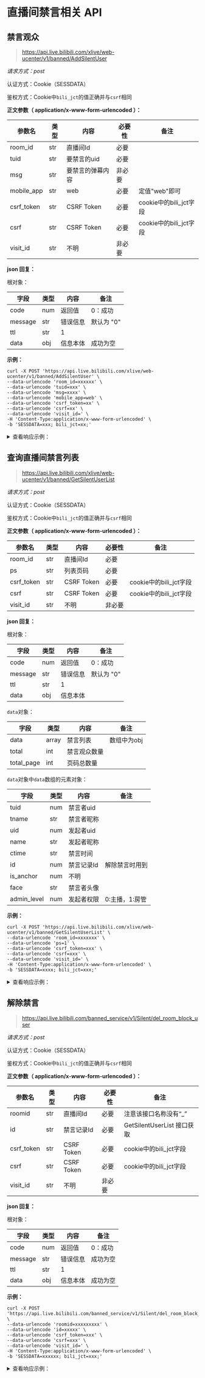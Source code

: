 # 直播间禁言相关 API

## 禁言观众

> https://api.live.bilibili.com/xlive/web-ucenter/v1/banned/AddSilentUser

*请求方式：post*

认证方式：Cookie（SESSDATA）

鉴权方式：Cookie中`bili_jct`的值正确并与`csrf`相同

**正文参数（ application/x-www-form-urlencoded ）：**

| 参数名        | 类型  | 内容         | 必要性 | 备注                 |
| ---------- | --- | ---------- | --- | ------------------ |
| room_id    | str | 直播间Id      | 必要  |                    |
| tuid       | str | 要禁言的uid    | 必要  |                    |
| msg        | str | 要禁言的弹幕内容   | 非必要 |                    |
| mobile_app | str | web        | 必要  | 定值"web"即可          |
| csrf_token | str | CSRF Token | 必要  | cookie中的bili_jct字段 |
| csrf       | str | CSRF Token | 必要  | cookie中的bili_jct字段 |
| visit_id   | str | 不明         | 非必要 |                    |

**json 回复：**

根对象：

| 字段      | 类型  | 内容   | 备注      |
| ------- | --- | ---- | ------- |
| code    | num | 返回值  | 0：成功    |
| message | str | 错误信息 | 默认为 "0" |
| ttl     | str | 1    |         |
| data    | obj | 信息本体 | 成功为空    |

**示例：** 

```shell
curl -X POST 'https://api.live.bilibili.com/xlive/web-ucenter/v1/banned/AddSilentUser' \
--data-urlencode 'room_id=xxxxxx' \
--data-urlencode 'tuid=xxx' \
--data-urlencode 'msg=xxxx' \
--data-urlencode 'mobile_app=web' \
--data-urlencode 'csrf_token=xx' \
--data-urlencode 'csrf=xx' \
--data-urlencode 'visit_id=' \
-H 'Content-Type:application/x-www-form-urlencoded' \
-b 'SESSDATA=xxx; bili_jct=xx;'
```

<details>
<summary>查看响应示例：</summary>

```json
{"code":0,"message":"0","ttl":1,"data":{}}
```

</details>

## 查询直播间禁言列表

> https://api.live.bilibili.com/xlive/web-ucenter/v1/banned/GetSilentUserList

*请求方式：post*

认证方式：Cookie（SESSDATA）

鉴权方式：Cookie中`bili_jct`的值正确并与`csrf`相同

**正文参数（ application/x-www-form-urlencoded ）：**

| 参数名        | 类型  | 内容         | 必要性 | 备注                 |
| ---------- | --- | ---------- | --- | ------------------ |
| room_id    | str | 直播间Id      | 必要  |                    |
| ps         | str | 列表页码       | 必要  |                    |
| csrf_token | str | CSRF Token | 必要  | cookie中的bili_jct字段 |
| csrf       | str | CSRF Token | 必要  | cookie中的bili_jct字段 |
| visit_id   | str | 不明         | 非必要 |                    |

**json 回复：**

根对象：

| 字段      | 类型  | 内容   | 备注      |
| ------- | --- | ---- | ------- |
| code    | num | 返回值  | 0：成功    |
| message | str | 错误信息 | 默认为 "0" |
| ttl     | str | 1    |         |
| data    | obj | 信息本体 |         |

`data`对象：

| 字段         | 类型    | 内容     | 备注      |
| ---------- | ----- | ------ | ------- |
| data       | array | 禁言列表   | 数组中为obj |
| total      | int   | 禁言观众数量 |         |
| total_page | int   | 页码总数量  |         |

`data`对象中`data`数组的元素对象：

| 字段          | 类型  | 内容     | 备注        |
| ----------- | --- | ------ | --------- |
| tuid        | num | 禁言者uid |           |
| tname       | str | 禁言者昵称  |           |
| uid         | num | 发起者uid |           |
| name        | str | 发起者昵称  |           |
| ctime       | str | 禁言时间   |           |
| id          | num | 禁言记录Id | 解除禁言时用到   |
| is_anchor   | num | 不明     |           |
| face        | str | 禁言者头像  |           |
| admin_level | num | 发起者权限  | 0:主播，1:房管 |

**示例：** 

```shell
curl -X POST 'https://api.live.bilibili.com/xlive/web-ucenter/v1/banned/GetSilentUserList' \
--data-urlencode 'room_id=xxxxxxx' \
--data-urlencode 'ps=1' \
--data-urlencode 'csrf_token=xxx' \
--data-urlencode 'csrf=xxx' \
--data-urlencode 'visit_id=' \
-H 'Content-Type:application/x-www-form-urlencoded' \
-b 'SESSDATA=xxxx; bili_jct=xxx;'
```

<details>
<summary>查看响应示例：</summary>

```json
{
    "code":0,
    "message":"0",
    "ttl":1,
    "data":{
        "data":[
            {
                "tuid":123456,
                "tname":"xxxxx",
                "uid":123456,
                "name":"xxxx",
                "ctime":"2023-12-15 16:32:46",
                "id":13493921,
                "is_anchor":0,
                "face":"https://i1.hdslb.com/bfs/face/xxxxx.jpg",
                "admin_level":1
            },
            {
                "tuid":123456,
                "tname":"xx",
                "uid":123456,
                "name":"xxxx",
                "ctime":"2021-08-23 22:26:06",
                "id":8018136,
                "is_anchor":1,
                "face":"https://i1.hdslb.com/bfs/face/xxxxxx.jpg",
                "admin_level":0
            }
        ],
        "total":2,
        "total_page":1
    }
}
```

</details>

## 解除禁言

> https://api.live.bilibili.com/banned_service/v1/Silent/del_room_block_user

*请求方式：post*

认证方式：Cookie（SESSDATA）

鉴权方式：Cookie中`bili_jct`的值正确并与`csrf`相同

**正文参数（ application/x-www-form-urlencoded ）：**

| 参数名        | 类型  | 内容         | 必要性 | 备注                     |
| ---------- | --- | ---------- | --- | ---------------------- |
| roomid     | str | 直播间Id      | 必要  | 注意该接口名称没有“_”           |
| id         | str | 禁言记录Id     | 必要  | GetSilentUserList 接口获取 |
| csrf_token | str | CSRF Token | 必要  | cookie中的bili_jct字段     |
| csrf       | str | CSRF Token | 必要  | cookie中的bili_jct字段     |
| visit_id   | str | 不明         | 非必要 |                        |

**json 回复：**

根对象：

| 字段      | 类型  | 内容   | 备注   |
| ------- | --- | ---- | ---- |
| code    | num | 返回值  | 0：成功 |
| message | str | 错误信息 | 成功为空 |
| ttl     | str | 1    |      |
| data    | obj | 信息本体 | 成功为空 |

**示例：** 

```shell
curl -X POST 'https://api.live.bilibili.com/banned_service/v1/Silent/del_room_block_user' \
--data-urlencode 'roomid=xxxxxxxxx' \
--data-urlencode 'id=xxxxx' \
--data-urlencode 'csrf_token=xxx' \
--data-urlencode 'csrf=xxx' \
--data-urlencode 'visit_id=' \
-H 'Content-Type:application/x-www-form-urlencoded' \
-b 'SESSDATA=xxxxxx; bili_jct=xxx;'
```

<details>
<summary>查看响应示例：</summary>

```json
{"code":0,"msg":"","message":"","data":[]}
```

</details>
